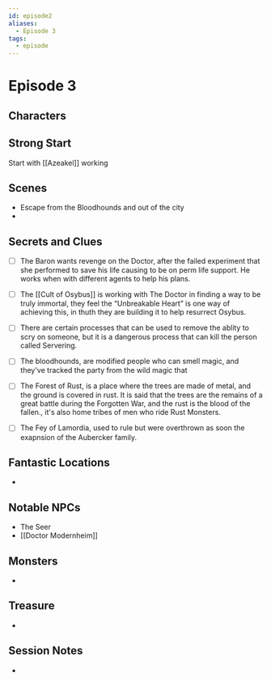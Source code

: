```yaml
---
id: episode2
aliases:
  - Episode 3
tags:
  - episode
---
```


# Episode 3

## Characters

## Strong Start
Start with [[Azeakel]] working 

## Scenes
- Escape from the Bloodhounds and out of the city
- 

## Secrets and Clues

- [ ]  The Baron wants revenge on the Doctor, after the failed experiment that she performed to save his life causing to be on perm life support. He works when with different agents to help his plans.
- [ ]  The [[Cult of Osybus]] is working with The Doctor in finding a way to be truly immortal, they feel the “Unbreakable Heart” is one way of achieving this, in thuth they are building it to help resurrect Osybus.
- [ ]  There are certain processes that can be used to remove the ablity to scry on someone, but it is a dangerous process that can kill the person called Servering.
- [ ] The bloodhounds, are modified people who can smell magic, and they've tracked the party from the wild magic that
- [ ] The Forest of Rust, is a place where the trees are made of metal, and the ground is covered in rust. It is said that the trees are the remains of a great battle during the Forgotten War, and the rust is the blood of the fallen., it's also home tribes of men who ride Rust Monsters.
- [ ] The Fey of Lamordia, used to rule but were overthrown as soon the exapnsion of the Aubercker family.



## Fantastic Locations

- 

## Notable NPCs

-  The Seer
- [[Doctor Modernheim]]

## Monsters

- 

## Treasure

- 

## Session Notes

-
